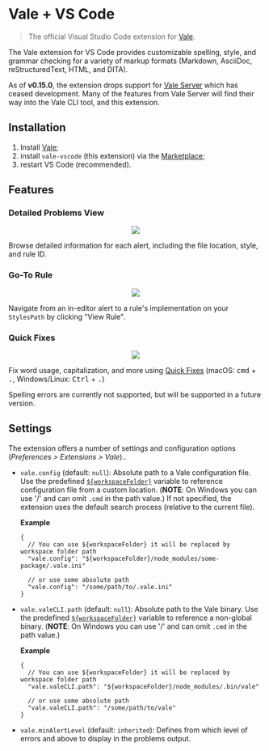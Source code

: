 # Vale + VS Code

> The official Visual Studio Code extension for [Vale](https://github.com/errata-ai/vale).

The Vale extension for VS Code provides customizable spelling, style, and grammar checking for a variety of markup formats (Markdown, AsciiDoc, reStructuredText, HTML, and DITA).

As of **v0.15.0**, the extension drops support for [Vale Server](https://errata.ai/vale-server/) which has ceased development. Many of the features from Vale Server will find their way into the Vale CLI tool, and this extension.

## Installation

1. Install [Vale](https://docs.errata.ai/vale/install);
2. install `vale-vscode` (this extension) via the [Marketplace](https://marketplace.visualstudio.com/items?itemName=errata-ai.vale-server);
3. restart VS Code (recommended).

## Features

### Detailed Problems View

<p align="center">
  <img src="https://user-images.githubusercontent.com/8785025/89956665-76c9fa80-dbea-11ea-9eba-3f272a5a26e5.png" />
</p>

Browse detailed information for each alert, including the file location, style, and rule ID.

### Go-To Rule

<p align="center">
  <img src="https://user-images.githubusercontent.com/8785025/89956857-d1635680-dbea-11ea-8e50-8e2715721e5d.png" />
</p>

Navigate from an in-editor alert to a rule's implementation on your `StylesPath` by clicking "View Rule".

### Quick Fixes

<p align="center">
  <img src="https://user-images.githubusercontent.com/8785025/89957413-2eabd780-dbec-11ea-97e1-9a04bce950ce.png" />
</p>

Fix word usage, capitalization, and more using [Quick Fixes](https://code.visualstudio.com/docs/editor/refactoring#_code-actions-quick-fixes-and-refactorings) (macOS: <kbd>cmd</kbd> + <kbd>.</kbd>, Windows/Linux: <kbd>Ctrl</kbd> + <kbd>.</kbd>)

Spelling errors are currently not supported, but will be supported in a future version.

## Settings

The extension offers a number of settings and configuration options (_Preferences > Extensions > Vale_)..

- `vale.config` (default: `null`): Absolute path to a Vale configuration file. Use the predefined [`${workspaceFolder}`](https://code.visualstudio.com/docs/editor/variables-reference#_predefined-variables) variable to reference configuration file from a custom location. (**NOTE**: On Windows you can use '/' and can omit `.cmd` in the path value.) If not specified, the extension uses the default search process (relative to the current file).

    **Example**

    ```jsonc
    {
      // You can use ${workspaceFolder} it will be replaced by workspace folder path
      "vale.config": "${workspaceFolder}/node_modules/some-package/.vale.ini"

      // or use some absolute path
      "vale.config": "/some/path/to/.vale.ini"
    }
    ```

- `vale.valeCLI.path` (default: `null`): Absolute path to the Vale binary. Use the predefined [`${workspaceFolder}`](https://code.visualstudio.com/docs/editor/variables-reference#_predefined-variables) variable to reference a non-global binary. (**NOTE**: On Windows you can use '/' and can omit `.cmd` in the path value.)

    **Example**

    ```jsonc
    {
      // You can use ${workspaceFolder} it will be replaced by workspace folder path
      "vale.valeCLI.path": "${workspaceFolder}/node_modules/.bin/vale"

      // or use some absolute path
      "vale.valeCLI.path": "/some/path/to/vale"
    }
    ```

- `vale.minAlertLevel` (default: `inherited`): Defines from which level of errors and above to display in the problems output.

